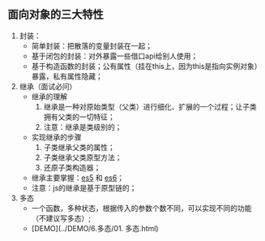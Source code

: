 ## 面向对象的三大特性
1. 封装：
    - 简单封装：把散落的变量封装在一起；
    - 基于闭包的封装：对外暴露一些借口api给别人使用；
    - 基于构造函数的封装；公有属性（挂在this上，因为this是指向实例对象）暴露，私有属性隐藏；
2. 继承（面试必问）
    - 继承的理解
        1. 继承是一种对原始类型（父类）进行细化、扩展的一个过程；让子类拥有父类的一切特征；
        2. 注意：继承是类级别的；
    - 实现继承的步骤
        1. 子类继承父类的属性；
        2. 子类继承父类原型方法；
        3. 还原子类构造器；
    - 继承主要掌握：[es5](../DEMO/5.继承/1.es5继承.html) 和 [es6](../DEMO/5.继承/1.es6继承.html)；
    - 注意：js的继承是基于原型链的；
3. 多态
    - 一个函数，多种状态，根据传入的参数个数不同，可以实现不同的功能（不建议写多态）;
    - [DEMO](../DEMO/6.多态/01. 多态.html)
